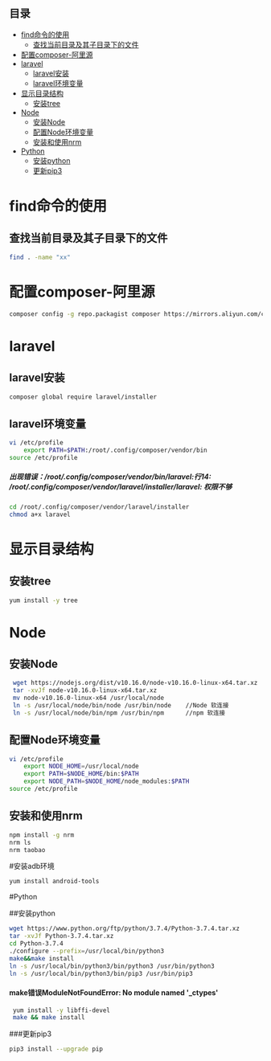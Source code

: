 
## 目录
- [find命令的使用](#find命令的使用)
    * [查找当前目录及其子目录下的文件](#查找当前目录及其子目录下的文件)
- [配置composer-阿里源](#配置composer-阿里源)
- [laravel](#laravel)
    * [laravel安装](#laravel安装)
    * [laravel环境变量](#laravel环境变量)
- [显示目录结构](#显示目录结构)
    * [安装tree](#安装tree)
- [Node](#node)
    * [安装Node](#安装node)
    * [配置Node环境变量](#配置node环境变量)
    * [安装和使用nrm](#安装和使用nrm)
- [Python](#python)
    * [安装python](#安装python)
    * [更新pip3](#更新pip3)
# find命令的使用

## 查找当前目录及其子目录下的文件
```bash
find . -name "xx"
```

# 配置composer-阿里源
```bash
composer config -g repo.packagist composer https://mirrors.aliyun.com/composer/
```

# laravel
## laravel安装
```bash
composer global require laravel/installer
```
## laravel环境变量
```bash
vi /etc/profile
    export PATH=$PATH:/root/.config/composer/vendor/bin
source /etc/profile
```
##### 出现错误：/root/.config/composer/vendor/bin/laravel:行14: /root/.config/composer/vendor/laravel/installer/laravel: 权限不够
```bash
cd /root/.config/composer/vendor/laravel/installer
chmod a+x laravel
```
# 显示目录结构
## 安装tree

```bash
yum install -y tree 
```

# Node

## 安装Node

```bash
 wget https://nodejs.org/dist/v10.16.0/node-v10.16.0-linux-x64.tar.xz
 tar -xvJf node-v10.16.0-linux-x64.tar.xz
 mv node-v10.16.0-linux-x64 /usr/local/node
 ln -s /usr/local/node/bin/node /usr/bin/node    //Node 软连接
 ln -s /usr/local/node/bin/npm /usr/bin/npm      //npm 软连接
```

## 配置Node环境变量
```bash
vi /etc/profile
    export NODE_HOME=/usr/local/node
    export PATH=$NODE_HOME/bin:$PATH
    export NODE_PATH=$NODE_HOME/node_modules:$PATH
source /etc/profile
```

## 安装和使用nrm
```bash
npm install -g nrm
nrm ls
nrm taobao
```

#安装adb环境
```bash
yum install android-tools
``` 

#Python

##安装python
```bash
wget https://www.python.org/ftp/python/3.7.4/Python-3.7.4.tar.xz          //根据官网对应版本更改为对应的下载链接
tar -xvJf Python-3.7.4.tar.xz                                             //解压
cd Python-3.7.4                                                           //编译源码
./configure --prefix=/usr/local/bin/python3
make&&make install
ln -s /usr/local/bin/python3/bin/python3 /usr/bin/python3                 //建立python3软连接
ln -s /usr/local/bin/python3/bin/pip3 /usr/bin/pip3                       //建立pip3软连接
```
#### make错误ModuleNotFoundError: No module named '_ctypes'
```bash
 yum install -y libffi-devel                                              //安装libffi-devel后重新编译
 make && make install
```
###更新pip3
```bash
pip3 install --upgrade pip
```